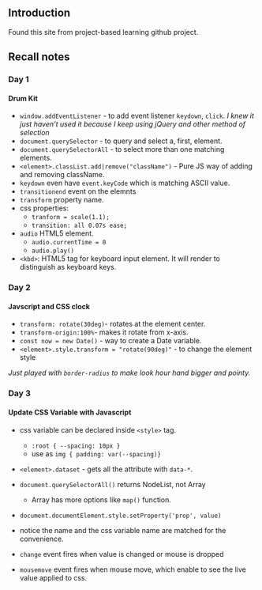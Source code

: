 ## Introduction ##
Found this site from project-based learning github project. 

## Recall notes ##

### Day 1 ###
#### Drum Kit ####
+ `window.addEventListener` - to add event listener `keydown`, `click`. _I knew it just haven't used it because I keep using jQuery and other method of selection_
+ `document.querySelector` - to query and select a, first, element.
+ `document.querySelectorAll` - to select more than one matching elements.
+ `<element>.classList.add|remove("className")` - Pure JS way of adding and removing className.
+ `keydown` even have `event.keyCode` which is matching ASCII value.
+ `transitionend` event on the elemnts
+ `transform` property name.
+ css properties: 
    - `tranform = scale(1.1);`
    - `transition: all 0.07s ease;`
+ `audio` HTML5 element.
    - `audio.currentTime = 0`
    - `audio.play()`
+ `<kbd>`: HTML5 tag for keyboard input element. It will render to distinguish as keyboard keys.

### Day 2 ###
#### Javscript and CSS clock ####
+ `transform: rotate(30deg)`- rotates at the element center.
+ `transform-origin:100%`- makes it rotate from x-axis.
+ `const now = new Date()` - way to create a Date variable.
+ `<element>.style.transform = "rotate(90deg)"` - to change the element style

_Just played with `border-radius` to make look hour hand bigger and pointy._


### Day 3 ###
#### Update CSS Variable with Javascript ####
+ css variable can be declared inside `<style>` tag.
    - `:root { --spacing: 10px } `
    - use as ` img { padding: var(--spacing)} `
+ `<element>.dataset` - gets all the attribute with `data-*`.
+ `document.querySelectorAll()` returns NodeList, not Array
    - Array has more options like `map()` function.

+ `document.documentElement.style.setProperty('prop', value)`  
+ notice the name and the css variable name are matched for the convenience.
+ `change` event fires when value is changed or mouse is dropped
+ `mousemove` event fires when mouse move, which enable to see the live value applied to css.